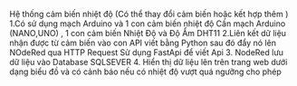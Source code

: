 Hệ thống cảm biến nhiệt độ (Có thể thay đổi cảm biến hoặc kết hợp thêm )
1.Có sử dụng mạch  Arduino và 1 con cảm biến nhiệt độ 
        Cần mạch Arduino (NANO,UNO) , 1 con cảm biến  Nhiệt Độ và Độ Ẩm DHT11
2.Liên kết dữ liệu nhận được từ cảm biến vào con API viết bằng Python sau đó đẩy nó lên NOdeRed qua HTTP Request
     Sử dụng FastApi để viết Api
3. NodeRed lưu dữ liệu vào Database SQLSEVER 
4. Hiển thị dữ liệu lên trên trang web dưới dạng biểu đồ và có cảnh báo nếu có nhiệt độ vượt quá ngưỡng cho phép 
